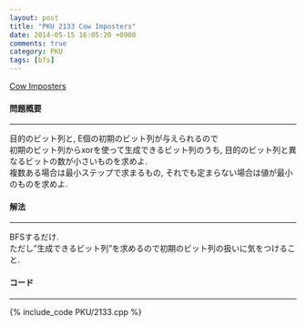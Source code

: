 ```yaml
---
layout: post
title: "PKU 2133 Cow Imposters"
date: 2014-05-15 16:05:20 +0900
comments: true
category: PKU
tags: [bfs]
---
```


[Cow Imposters](http://poj.org/problem?id=2133)

#### 問題概要

****

目的のビット列と, E個の初期のビット列が与えられるので  
初期のビット列からxorを使って生成できるビット列のうち, 目的のビット列と異なるビットの数が小さいものを求めよ.  
複数ある場合は最小ステップで求まるもの, それでも定まらない場合は値が最小のものを求めよ.  

#### 解法

****

BFSするだけ.   
ただし”生成できるビット列”を求めるので初期のビット列の扱いに気をつけること.

#### コード

****

{% include_code PKU/2133.cpp %}
